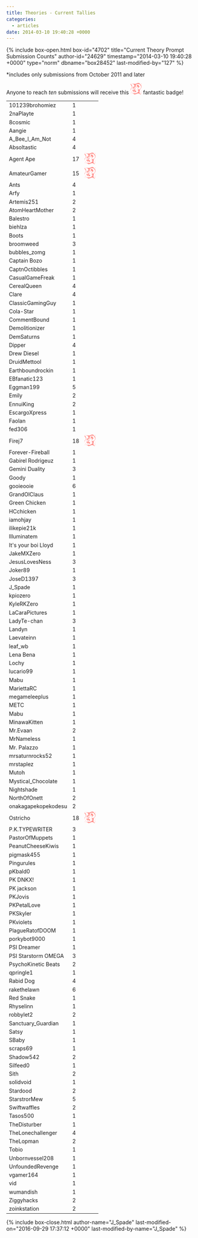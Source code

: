 ```yaml
---
title: Theories - Current Tallies
categories:
  - articles
date: 2014-03-10 19:40:28 +0000
---
```

{% include box-open.html box-id="4702" title="Current Theory Prompt Submission Counts" author-id="24629" timestamp="2014-03-10 19:40:28 +0000" type="norm" dbname="box28452" last-modified-by="127" %}
<p>*includes only submissions from October 2011 and later</p>
<p>Anyone to reach <i>ten</i> submissions will receive this <img src="/articles/theories/Giygas_Theory_Badge.png" alt="Giygas Badge" title="Big Mac?"/> fantastic badge!</p>

<table width="200">
<tr><td>101239brohomiez</td><td>1</td></tr>
<tr><td>2naPlayte</td><td>1</td></tr>
<tr><td>8cosmic</td><td>1</td></tr>
<tr><td>Aangie</td><td>1</td></tr>
<tr><td>A_Bee_I_Am_Not</td><td>4</td></tr>
<tr><td>Absoltastic</td><td>4</td></tr>
<tr><td>Agent Ape</td><td>17</td><td><img src="/articles/theories/Giygas_Theory_Badge.png" alt="Giygas Badge" title="Big Mac?"/></td></tr>
<tr><td>AmateurGamer</td><td>15</td><td><img src="/articles/theories/Giygas_Theory_Badge.png" alt="Giygas Badge" title="Big Mac?"/></td></tr>
<tr><td>Ants</td><td>4</td></tr>
<tr><td>Arfy</td><td>1</td></tr>
<tr><td>Artemis251</td><td>2</td></tr>
<tr><td>AtomHeartMother</td><td>2</td></tr>
<tr><td>Balestro</td><td>1</td></tr>
<tr><td>biehlza</td><td>1</td></tr>
<tr><td>Boots</td><td>1</td></tr>
<tr><td>broomweed</td><td>3</td></tr>
<tr><td>bubbles_zomg</td><td>1</td></tr>
<tr><td>Captain Bozo</td><td>1</td></tr>
<tr><td>CaptnOctibbles</td><td>1</td></tr>
<tr><td>CasualGameFreak</td><td>1</td></tr>
<tr><td>CerealQueen</td><td>4</td></tr>
<tr><td>Clare</td><td>4</td></tr>
<tr><td>ClassicGamingGuy</td><td>1</td></tr>
<tr><td>Cola-Star</td><td>1</td></tr>
<tr><td>CommentBound</td><td>1</td></tr>
<tr><td>Demolitionizer</td><td>1</td></tr>
<tr><td>DemSaturns</td><td>1</td></tr>
<tr><td>Dipper</td><td>4</td></tr>
<tr><td>Drew Diesel</td><td>1</td></tr>
<tr><td>DruidMettool</td><td>1</td></tr>
<tr><td>Earthboundrockin</td><td>1</td></tr>
<tr><td>EBfanatic123</td><td>1</td></tr>
<tr><td>Eggman199</td><td>5</td></tr>
<tr><td>Emily</td><td>2</td></tr>
<tr><td>EnnuiKing</td><td>2</td></tr>
<tr><td>EscargoXpress</td><td>1</td></tr>
<tr><td>Faolan</td><td>1</td></tr>
<tr><td>fed306</td><td>1</td></tr>
<tr><td>Firej7</td><td>18</td><td><img src="/articles/theories/Giygas_Theory_Badge.png" alt="Giygas Badge" title="Big Mac?"/></td></tr>
<tr><td>Forever-Fireball</td><td>1</td></tr>
<tr><td>Gabirel Rodrigeuz</td><td>1</td></tr>
<tr><td>Gemini Duality</td><td>3</td></tr>
<tr><td>Goody</td><td>1</td></tr>
<tr><td>gooieooie</td><td>6</td></tr>
<tr><td>GrandOlClaus</td><td>1</td></tr>
<tr><td>Green Chicken</td><td>1</td></tr>
<tr><td>HCchicken</td><td>1</td></tr>
<tr><td>iamohjay</td><td>1</td></tr>
<tr><td>ilikepie21k</td><td>1</td></tr>
<tr><td>Illuminatem</td><td>1</td></tr>
<tr><td>It's your boi Lloyd</td><td>1</td></tr>
<tr><td>JakeMXZero</td><td>1</td></tr>
<tr><td>JesusLovesNess</td><td>3</td></tr>
<tr><td>Joker89</td><td>1</td></tr>
<tr><td>JoseD1397</td><td>3</td></tr>
<tr><td>J_Spade</td><td>1</td></tr>
<tr><td>kpiozero</td><td>1</td></tr>
<tr><td>KyleRKZero</td><td>1</td></tr>
<tr><td>LaCaraPictures</td><td>1</td></tr>
<tr><td>LadyTe-chan</td><td>3</td></tr>
<tr><td>Landyn</td><td>1</td></tr>
<tr><td>Laevateinn</td><td>1</td></tr>
<tr><td>leaf_wb</td><td>1</td></tr>
<tr><td>Lena Bena</td><td>1</td></tr>
<tr><td>Lochy</td><td>1</td></tr>
<tr><td>lucario99</td><td>1</td></tr>
<tr><td>Mabu</td><td>1</td></tr>
<tr><td>MariettaRC</td><td>1</td></tr>
<tr><td>megameleeplus</td><td>1</td></tr>
<tr><td>METC</td><td>1</td></tr>
<tr><td>Mabu</td><td>1</td></tr>
<tr><td>MinawaKitten</td><td>1</td></tr>
<tr><td>Mr.Evaan</td><td>2</td></tr>
<tr><td>MrNameless</td><td>1</td></tr>
<tr><td>Mr. Palazzo</td><td>1</td></tr>
<tr><td>mrsaturnrocks52</td><td>1</td></tr>
<tr><td>mrstaplez</td><td>1</td></tr>
<tr><td>Mutoh</td><td>1</td></tr>
<tr><td>Mystical_Chocolate</td><td>1</td></tr>
<tr><td>Nightshade</td><td>1</td></tr>
<tr><td>NorthOfOnett</td><td>2</td></tr>
<tr><td>onakagapekopekodesu</td><td>2</td></tr>
<tr><td>Ostricho</td><td>18</td><td><img src="/articles/theories/Giygas_Theory_Badge.png" alt="Giygas Badge" title="Big Mac?"/></td></tr>
<tr><td>P.K.TYPEWRITER</td><td>3</td></tr>
<tr><td>PastorOfMuppets</td><td>1</td></tr>
<tr><td>PeanutCheeseKiwis</td><td>1</td></tr>
<tr><td>pigmask455</td><td>1</td></tr>
<tr><td>Pingurules</td><td>1</td></tr>
<tr><td>pKbald0</td><td>1</td></tr>
<tr><td>PK DNKX!</td><td>1</td></tr>
<tr><td>PK jackson</td><td>1</td></tr>
<tr><td>PKJovis</td><td>1</td></tr>
<tr><td>PKPetalLove</td><td>1</td></tr>
<tr><td>PKSkyler</td><td>1</td></tr>
<tr><td>PKviolets</td><td>1</td></tr>
<tr><td>PlagueRatofDOOM</td><td>1</td></tr>
<tr><td>porkybot9000</td><td>1</td></tr>
<tr><td>PSI Dreamer</td><td>1</td></tr>
<tr><td>PSI Starstorm OMEGA</td><td>3</td></tr>
<tr><td>PsychoKinetic Beats</td><td>2</td></tr>
<tr><td>qpringle1</td><td>1</td></tr>
<tr><td>Rabid Dog</td><td>4</td></tr>
<tr><td>rakethelawn</td><td>6</td></tr>
<tr><td>Red Snake</td><td>1</td></tr>
<tr><td>Rhyselinn</td><td>1</td></tr>
<tr><td>robbylet2</td><td>2</td></tr>
<tr><td>Sanctuary_Guardian</td><td>1</td></tr>
<tr><td>Satsy</td><td>1</td></tr>
<tr><td>SBaby</td><td>1</td></tr>
<tr><td>scraps69</td><td>1</td></tr>
<tr><td>Shadow542</td><td>2</td></tr>
<tr><td>Silfeed0</td><td>1</td></tr>
<tr><td>Sith</td><td>2</td></tr>
<tr><td>solidvoid</td><td>1</td></tr>
<tr><td>Stardood</td><td>2</td></tr>
<tr><td>StarstrorMew</td><td>5</td></tr>
<tr><td>Swiftwaffles</td><td>2</td></tr>
<tr><td>Tasos500</td><td>1</td></tr>
<tr><td>TheDisturber</td><td>1</td></tr>
<tr><td>TheLonechallenger</td><td>4</td></tr>
<tr><td>TheLopman</td><td>2</td></tr>
<tr><td>Tobio</td><td>1</td></tr>
<tr><td>Unbornvessel208</td><td>1</td></tr>
<tr><td>UnfoundedRevenge</td><td>1</td></tr>
<tr><td>vgamer164</td><td>1</td></tr>
<tr><td>vid</td><td>1</td></tr>
<tr><td>wumandish</td><td>1</td></tr>
<tr><td>Ziggyhacks</td><td>2</td></tr>
<tr><td>zoinkstation</td><td>2</td></tr>
</table>
{% include box-close.html author-name="J_Spade" last-modified-on="2016-09-29 17:37:12 +0000" last-modified-by-name="J_Spade" %}
